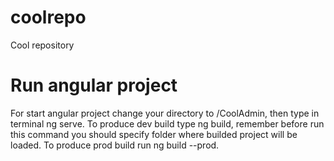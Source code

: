 # coolrepo
Cool repository

# Run angular project
For start angular project change your directory to /CoolAdmin,
then type in terminal ng serve.
To produce dev build type ng build, remember before run this command
you should specify folder where builded project will be loaded.
To produce prod build run ng build --prod.


